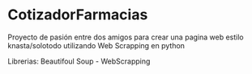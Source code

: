 # CotizadorFarmacias
Proyecto de pasión entre dos amigos para crear una pagina web estilo knasta/solotodo utilizando Web Scrapping en python

Librerias:
Beautifoul Soup - WebScrapping